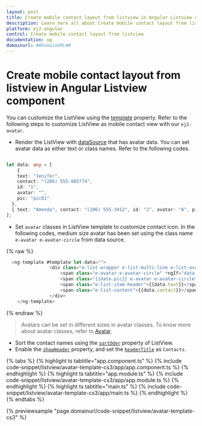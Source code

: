 ```yaml
---
layout: post
title: Create mobile contact layout from listview in Angular Listview component | Syncfusion
description: Learn here all about Create mobile contact layout from listview in Syncfusion Angular Listview component of Syncfusion Essential JS 2 and more.
platform: ej2-angular
control: Create mobile contact layout from listview 
documentation: ug
domainurl: ##DomainURL##
---
```


# Create mobile contact layout from listview in Angular Listview component

You can customize the ListView using the [template](https://ej2.syncfusion.com/angular/documentation/api/list-view#template) property. Refer to the following steps to customize ListView as mobile contact view with our `ej2-avatar`.

* Render the ListView with [dataSource](https://ej2.syncfusion.com/angular/documentation/api/list-view#datasource) that has avatar data. You can set avatar data as either text or class names. Refer to the following codes.

```typescript

let data: any = [
    {
    text: "Jenifer",
    contact: "(206) 555-985774",
    id: "1",
    avatar: "",
    pic: "pic01"
  },
  { text: "Amenda", contact: "(206) 555-3412", id: "2", avatar: "A", pic: "" },
];

```

* Set `avatar` classes in ListView template to customize contact icon. In the following codes, medium size avatar has been set using the class name `e-avatar e-avatar-circle` from data source.

{% raw %}

```typescript
  <ng-template #template let-data="">
                <div class="e-list-wrapper e-list-multi-line e-list-avatar">
                    <span class="e-avatar e-avatar-circle" *ngIf="data.avatar !== ''">{{data.avatar}}</span>
                    <span class="{{data.pic}} e-avatar e-avatar-circle" *ngIf="data.pic !== '' "> </span>
                    <span class="e-list-item-header">{{data.text}}</span>
                    <span class="e-list-content">{{data.contact}}</span>
                </div>
    </ng-template>
```

{% endraw %}

> Avatars can be set in different sizes in avatar classes. To know more about avatar classes, refer to [Avatar](https://ej2.syncfusion.com/demos/#/material/avatar/default).

* Sort the contact names using the [`sortOder`](https://ej2.syncfusion.com/angular/documentation/api/list-view#sortorder) property of ListView.
* Enable the [`showHeader`](https://ej2.syncfusion.com/angular/documentation/api/list-view#showheader) property, and set the [`headerTitle`](https://ej2.syncfusion.com/angular/documentation/api/list-view#headertitle) as `Contacts`.

{% tabs %}
{% highlight ts tabtitle="app.component.ts" %}
{% include code-snippet/listview/avatar-template-cs3/app/app.component.ts %}
{% endhighlight %}
{% highlight ts tabtitle="app.module.ts" %}
{% include code-snippet/listview/avatar-template-cs3/app/app.module.ts %}
{% endhighlight %}
{% highlight ts tabtitle="main.ts" %}
{% include code-snippet/listview/avatar-template-cs3/app/main.ts %}
{% endhighlight %}
{% endtabs %}
  
{% previewsample "page.domainurl/code-snippet/listview/avatar-template-cs3" %}
